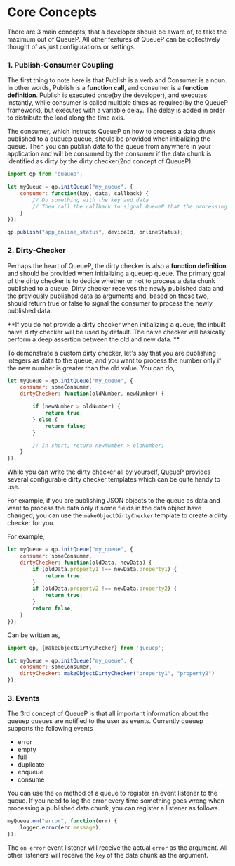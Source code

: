 # Core Concepts

There are 3 main concepts, that a developer should be aware of, to take the maximum out of QueueP. All other features of QueueP can be collectively thought of as just configurations or settings.

### 1. Publish-Consumer Coupling

The first thing to note here is that Publish is a verb and Consumer is a noun. In other words, Publish is a **function call**, and consumer is a **function definition**. Publish is executed once\(by the developer\), and executes instantly, while consumer is called multiple times as required\(by the QueueP framework\), but executes with a variable delay. The delay is added in order to distribute the load along the time axis.

The consumer, which instructs QueueP on how to process a data chunk published to a queuep queue, should be provided when initializing the queue. Then you can publish data to the queue from anywhere in your application and will be consumed by the consumer if the data chunk is identified as dirty by the dirty checker\(2nd concept of QueueP\).

```js
import qp from 'queuep';

let myQueue = qp.initQueue("my_queue", {
    consumer: function(key, data, callback) {
        // Do something with the key and data
        // Then call the callback to signal QueueP that the processing has finished
    }
});

qp.publish("app_online_status", deviceId, onlineStatus);
```

### 2. Dirty-Checker

Perhaps the heart of QueueP, the dirty checker is also a **function definition** and should be provided when initializing a queuep queue. The primary goal of the dirty checker is to decide whether or not to process a data chunk published to a queue. Dirty checker receives the newly published data and the previously published data as arguments and, based on those two, should return true or false to signal the consumer to process the newly published data.

**If you do not provide a dirty checker when initializing a queue, the inbuilt naive dirty checker will be used by default. The naive checker will basically perform a deep assertion between the old and new data. **

To demonstrate a custom dirty checker, let's say that you are publishing integers as data to the queue, and you want to process the number only if the new number is greater than the old value. You can do,

```js
let myQueue = qp.initQueue("my_queue", {
    consumer: someConsumer,
    dirtyChecker: function(oldNumber, newNumber) {

        if (newNumber > oldNumber) {
            return true;
        } else {
            return false;
        }

        // In short, return newNumber > oldNumber;
    }
});
```

While you can write the dirty checker all by yourself, QueueP provides several configurable dirty checker templates which can be quite handy to use.

For example, if you are publishing JSON objects to the queue as data and want to process the data only if some fields in the data object have changed, you can use the `makeObjectDirtyChecker` template to create a dirty checker for you.

For example,

```js
let myQueue = qp.initQueue("my_queue", {
    consumer: someConsumer,
    dirtyChecker: function(oldData, newData) {
        if (oldData.property1 !== newData.property1) {
            return true;
        }
        if (oldData.property2 !== newData.property2) {
            return true;
        }
        return false;
    }
});
```

Can be written as,

```js
import qp, {makeObjectDirtyChecker} from 'queuep';

let myQueue = qp.initQueue("my_queue", {
    consumer: someConsumer,
    dirtyChecker: makeObjectDirtyChecker("property1", "property2")
});
```

### 3. Events

The 3rd concept of QueueP is that all important information about the queuep queues are notified to the user as events. Currently queuep supports the following events

* error
* empty
* full
* duplicate
* enqueue
* consume

You can use the `on` method of a queue to register an event listener to the queue. If you need to log the error every time something goes wrong when processing a published data chunk, you can register a listener as follows.

```js
myQueue.on("error", function(err) {
    logger.error(err.message);
});
```

The `on error` event listener will receive the actual `error` as the argument. All other listeners will receive the `key` of the data chunk as the argument.

